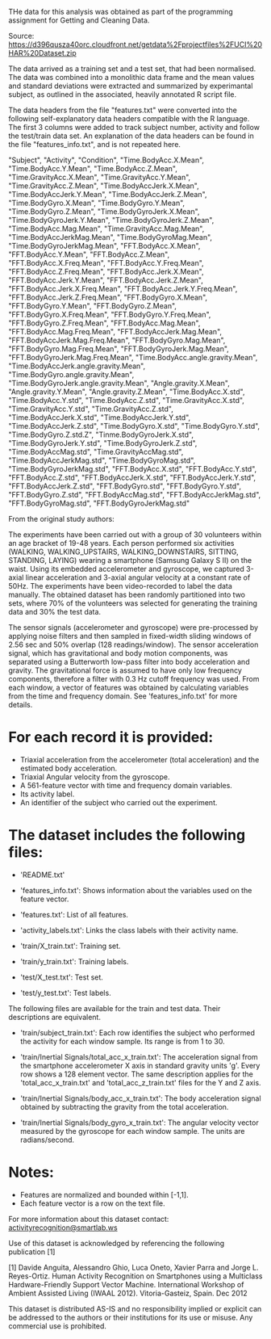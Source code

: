 THe data for this analysis was obtained as part of the programming assignment for Getting and Cleaning Data.

Source: https://d396qusza40orc.cloudfront.net/getdata%2Fprojectfiles%2FUCI%20HAR%20Dataset.zip 

The data arrived as a training set and a test set, that had been normalised. The data was combined into a 
monolithic data frame and the mean values and standard deviations were extracted and summarized by experimantal 
subject, as outlined in the associated, heavily annotated R script file.

The data headers from the file "features.txt" were converted into the following self-explanatory data headers 
compatible with the R language. The first 3 columns were added to track subject number, 
activity and follow the test/train data set.  An explanation of the data headers can be found in the 
file "features_info.txt", and is not repeated here.

"Subject", "Activity", "Condition", "Time.BodyAcc.X.Mean", "Time.BodyAcc.Y.Mean", "Time.BodyAcc.Z.Mean", 
"Time.GravityAcc.X.Mean", "Time.GravityAcc.Y.Mean", "Time.GravityAcc.Z.Mean", "Time.BodyAccJerk.X.Mean", 
"Time.BodyAccJerk.Y.Mean", "Time.BodyAccJerk.Z.Mean", "Time.BodyGyro.X.Mean", "Time.BodyGyro.Y.Mean", 
"Time.BodyGyro.Z.Mean", "Time.BodyGyroJerk.X.Mean", "Time.BodyGyroJerk.Y.Mean", "Time.BodyGyroJerk.Z.Mean", 
"Time.BodyAcc.Mag.Mean", "Time.GravityAcc.Mag.Mean", "Time.BodyAccJerkMag.Mean", "Time.BodyGyroMag.Mean", 
"Time.BodyGyroJerkMag.Mean", "FFT.BodyAcc.X.Mean", "FFT.BodyAcc.Y.Mean", "FFT.BodyAcc.Z.Mean", 
"FFT.BodyAcc.X.Freq.Mean", "FFT.BodyAcc.Y.Freq.Mean", "FFT.BodyAcc.Z.Freq.Mean", "FFT.BodyAcc.Jerk.X.Mean", 
"FFT.BodyAcc.Jerk.Y.Mean", "FFT.BodyAcc.Jerk.Z.Mean", "FFT.BodyAcc.Jerk.X.Freq.Mean", "FFT.BodyAcc.Jerk.Y.Freq.Mean", 
"FFT.BodyAcc.Jerk.Z.Freq.Mean", "FFT.BodyGyro.X.Mean", "FFT.BodyGyro.Y.Mean", "FFT.BodyGyro.Z.Mean", 
"FFT.BodyGyro.X.Freq.Mean", "FFT.BodyGyro.Y.Freq.Mean", "FFT.BodyGyro.Z.Freq.Mean", "FFT.BodyAcc.Mag.Mean", 
"FFT.BodyAcc.Mag.Freq.Mean", "FFT.BodyAccJerk.Mag.Mean", "FFT.BodyAccJerk.Mag.Freq.Mean", "FFT.BodyGyro.Mag.Mean", 
"FFT.BodyGyro.Mag.Freq.Mean", "FFT.BodyGyroJerk.Mag.Mean", "FFT.BodyGyroJerk.Mag.Freq.Mean", 
"Time.BodyAcc.angle.gravity.Mean", "Time.BodyAccJerk.angle.gravity.Mean", "Time.BodyGyro.angle.gravity.Mean", 
"Time.BodyGyroJerk.angle.gravity.Mean", "Angle.gravity.X.Mean", "Angle.gravity.Y.Mean", "Angle.gravity.Z.Mean", 
"Time.BodyAcc.X.std", "Time.BodyAcc.Y.std", "Time.BodyAcc.Z.std", "Time.GravityAcc.X.std", "Time.GravityAcc.Y.std", 
"Time.GravityAcc.Z.std", "Time.BodyAccJerk.X.std", "Time.BodyAccJerk.Y.std", "Time.BodyAccJerk.Z.std", 
"Time.BodyGyro.X.std", "Time.BodyGyro.Y.std", "Time.BodyGyro.Z.std.Z", "Tinme.BodyGyroJerk.X.std", 
"Time.BodyGyroJerk.Y.std", "Time.BodyGyroJerk.Z.std", "Time.BodyAccMag.std", "Time.GravityAccMag.std", 
"Time.BodyAccJerkMag.std", "Time.BodyGyroMag.std", "Time.BodyGyroJerkMag.std", "FFT.BodyAcc.X.std", 
"FFT.BodyAcc.Y.std", "FFT.BodyAcc.Z.std", "FFT.BodyAccJerk.X.std", "FFT.BodyAccJerk.Y.std", "FFT.BodyAccJerk.Z.std", 
"FFT.BodyGyro.std", "FFT.BodyGyro.Y.std", "FFT.BodyGyro.Z.std", "FFT.BodyAccMag.std", "FFT.BodyAccJerkMag.std", 
"FFT.BodyGyroMag.std", "FFT.BodyGyroJerkMag.std"

From the original study authors:

The experiments have been carried out with a group of 30 volunteers within an age bracket of 19-48 years. 
Each person performed six activities (WALKING, WALKING_UPSTAIRS, WALKING_DOWNSTAIRS, SITTING, STANDING, LAYING) 
wearing a smartphone (Samsung Galaxy S II) on the waist. Using its embedded accelerometer and gyroscope, we 
captured 3-axial linear acceleration and 3-axial angular velocity at a constant rate of 50Hz. The experiments 
have been video-recorded to label the data manually. The obtained dataset has been randomly partitioned into two 
sets, where 70% of the volunteers was selected for generating the training data and 30% the test data. 

The sensor signals (accelerometer and gyroscope) were pre-processed by applying noise filters and then sampled 
in fixed-width sliding windows of 2.56 sec and 50% overlap (128 readings/window). The sensor acceleration signal,
which has gravitational and body motion components, was separated using a Butterworth low-pass filter into body 
acceleration and gravity. The gravitational force is assumed to have only low frequency components, therefore a 
filter with 0.3 Hz cutoff frequency was used. From each window, a vector of features was obtained by calculating 
variables from the time and frequency domain. See 'features_info.txt' for more details. 

For each record it is provided:
======================================

- Triaxial acceleration from the accelerometer (total acceleration) and the estimated body acceleration.
- Triaxial Angular velocity from the gyroscope. 
- A 561-feature vector with time and frequency domain variables. 
- Its activity label. 
- An identifier of the subject who carried out the experiment.

The dataset includes the following files:
=========================================

- 'README.txt'

- 'features_info.txt': Shows information about the variables used on the feature vector.

- 'features.txt': List of all features.

- 'activity_labels.txt': Links the class labels with their activity name.

- 'train/X_train.txt': Training set.

- 'train/y_train.txt': Training labels.

- 'test/X_test.txt': Test set.

- 'test/y_test.txt': Test labels.

The following files are available for the train and test data. Their descriptions are equivalent. 

- 'train/subject_train.txt': Each row identifies the subject who performed the activity for each window sample. Its range is from 1 to 30. 

- 'train/Inertial Signals/total_acc_x_train.txt': The acceleration signal from the smartphone accelerometer X axis in standard gravity units 'g'. Every row shows a 128 element vector. The same description applies for the 'total_acc_x_train.txt' and 'total_acc_z_train.txt' files for the Y and Z axis. 

- 'train/Inertial Signals/body_acc_x_train.txt': The body acceleration signal obtained by subtracting the gravity from the total acceleration. 

- 'train/Inertial Signals/body_gyro_x_train.txt': The angular velocity vector measured by the gyroscope for each window sample. The units are radians/second. 

Notes: 
======
- Features are normalized and bounded within [-1,1].
- Each feature vector is a row on the text file.

For more information about this dataset contact: activityrecognition@smartlab.ws

Use of this dataset is acknowledged by referencing the following publication [1] 

[1] Davide Anguita, Alessandro Ghio, Luca Oneto, Xavier Parra and Jorge L. Reyes-Ortiz. Human Activity 
Recognition on Smartphones using a Multiclass Hardware-Friendly Support Vector Machine. International 
Workshop of Ambient Assisted Living (IWAAL 2012). Vitoria-Gasteiz, Spain. Dec 2012

This dataset is distributed AS-IS and no responsibility implied or explicit can be addressed to the 
authors or their institutions for its use or misuse. Any commercial use is prohibited.
